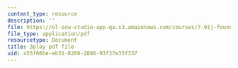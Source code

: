 ```yaml
---
content_type: resource
description: ''
file: https://ol-ocw-studio-app-qa.s3.amazonaws.com/courses/7-91j-foundations-of-computational-and-systems-biology-spring-2014/a55f66beeb318266288693f37e35f337_kUN6rJ21Hno.pdf
file_type: application/pdf
resourcetype: Document
title: 3play pdf file
uid: a55f66be-eb31-8266-2886-93f37e35f337
---
```

